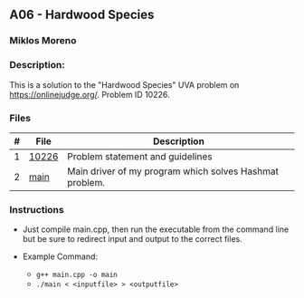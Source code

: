 ## A06 - Hardwood Species
### Miklos Moreno
### Description:

This is a solution to the "Hardwood Species" UVA problem on https://onlinejudge.org/. Problem ID 10226.

### Files

|   #   | File               | Description                                             |
| :---: | ------------------ | ------------------------------------------------------- |
|   1   | [10226](10226.pdf) | Problem statement and guidelines                        |
|   2   | [main](main.cpp)   | Main driver of my program which solves Hashmat problem. |


### Instructions

- Just compile main.cpp, then run the executable from the command line but be sure to redirect
input and output to the correct files.

- Example Command:
    - `g++ main.cpp -o main`
    - `./main < <inputfile> > <outputfile>`